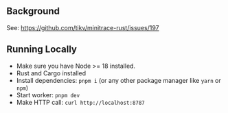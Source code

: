## Background

See: https://github.com/tikv/minitrace-rust/issues/197

## Running Locally

- Make sure you have Node >= 18 installed.
- Rust and Cargo installed
- Install dependencies: `pnpm i` (or any other package manager like `yarn` or `npm`)
- Start worker: `pnpm dev`
- Make HTTP call: `curl http://localhost:8787`
